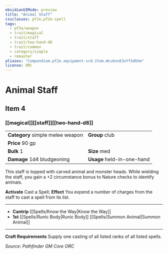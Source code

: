 ```yaml
---
obsidianUIMode: preview
title: "Animal Staff"
cssclasses: pf2e,pf2e-spell
tags:
  - pf2e/weapon
  - trait/magical
  - trait/staff
  - trait/two-hand-d8
  - trait/common
  - category/simple
  - remaster
aliases: "Compendium.pf2e.equipment-srd.Item.WcuknnE3xYfSdbhm"
license: ORC
---
```

# Animal Staff
## Item 4
### [[magical]][[staff]][[two-hand-d8]]

|  |  |
| -- | -- |
| **Category** simple melee weapon | **Group** club |
| **Price** 90 gp |  |
| **Bulk** 1 | **Size** med |
| **Damage** 1d4 bludgeoning  | **Usage** held-in-one-hand |



This staff is topped with carved animal and monster heads. While wielding the staff, you gain a +2 circumstance bonus to Nature checks to identify animals.

**Activate** Cast a Spell; **Effect** You expend a number of charges from the staff to cast a spell from its list.

* * *

*   **Cantrip** [[Spells/Know the Way|Know the Way]]
*   **1st** [[Spells/Runic Body|Runic Body]] [[Spells/Summon Animal|Summon Animal]]

* * *

**Craft Requirements** Supply one casting of all listed ranks of all listed spells.

*Source: Pathfinder GM Core*
*ORC*